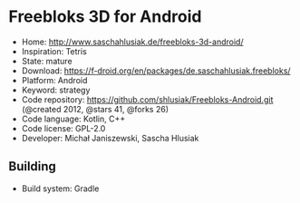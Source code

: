 # Freebloks 3D for Android

- Home: http://www.saschahlusiak.de/freebloks-3d-android/
- Inspiration: Tetris
- State: mature
- Download: https://f-droid.org/en/packages/de.saschahlusiak.freebloks/
- Platform: Android
- Keyword: strategy
- Code repository: https://github.com/shlusiak/Freebloks-Android.git (@created 2012, @stars 41, @forks 26)
- Code language: Kotlin, C++
- Code license: GPL-2.0
- Developer: Michał Janiszewski, Sascha Hlusiak

## Building

- Build system: Gradle
